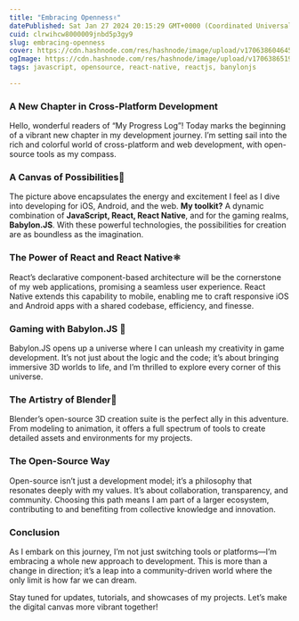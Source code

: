 ```yaml
---
title: "Embracing Openness✌️"
datePublished: Sat Jan 27 2024 20:15:29 GMT+0000 (Coordinated Universal Time)
cuid: clrwihcw8000009jnbd5p3gy9
slug: embracing-openness
cover: https://cdn.hashnode.com/res/hashnode/image/upload/v1706386046459/a16529fc-e427-403d-8ebc-3190ee7bbc02.png
ogImage: https://cdn.hashnode.com/res/hashnode/image/upload/v1706386519581/90c74abd-6376-4ce3-88ed-87a340c9d638.png
tags: javascript, opensource, react-native, reactjs, banylonjs

---
```


### A New Chapter in Cross-Platform Development

Hello, wonderful readers of “My Progress Log”! Today marks the beginning of a vibrant new chapter in my development journey. I’m setting sail into the rich and colorful world of cross-platform and web development, with open-source tools as my compass.

### A Canvas of Possibilities🧠

The picture above encapsulates the energy and excitement I feel as I dive into developing for iOS, Android, and the web. **My toolkit?** A dynamic combination of **JavaScript, React, React Native**, and for the gaming realms, **Babylon.JS**. With these powerful technologies, the possibilities for creation are as boundless as the imagination.

### The Power of React and React Native⚛️

React’s declarative component-based architecture will be the cornerstone of my web applications, promising a seamless user experience. React Native extends this capability to mobile, enabling me to craft responsive iOS and Android apps with a shared codebase, efficiency, and finesse.

### Gaming with Babylon.JS 💎

Babylon.JS opens up a universe where I can unleash my creativity in game development. It’s not just about the logic and the code; it’s about bringing immersive 3D worlds to life, and I’m thrilled to explore every corner of this universe.

### The Artistry of Blender🥷

Blender’s open-source 3D creation suite is the perfect ally in this adventure. From modeling to animation, it offers a full spectrum of tools to create detailed assets and environments for my projects.

### The Open-Source Way

Open-source isn’t just a development model; it’s a philosophy that resonates deeply with my values. It’s about collaboration, transparency, and community. Choosing this path means I am part of a larger ecosystem, contributing to and benefiting from collective knowledge and innovation.

### Conclusion

As I embark on this journey, I’m not just switching tools or platforms—I’m embracing a whole new approach to development. This is more than a change in direction; it’s a leap into a community-driven world where the only limit is how far we can dream.

Stay tuned for updates, tutorials, and showcases of my projects. Let’s make the digital canvas more vibrant together!